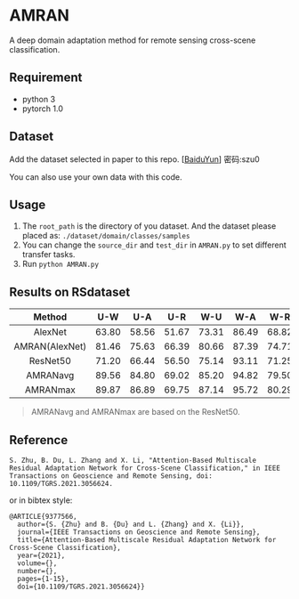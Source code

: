 # AMRAN
A deep domain adaptation method for remote sensing cross-scene classification.

## Requirement
* python 3
* pytorch 1.0

## Dataset
Add the dataset selected in paper to this repo. [[BaiduYun](https://pan.baidu.com/s/1WOuXxOe1mav9cKdESsCXDw)] 密码:szu0

You can also use your own data with this code.

## Usage
1. The `root_path` is the directory of you dataset. And the dataset please placed as: `./dataset/domain/classes/samples`
2. You can change the `source_dir` and `test_dir` in `AMRAN.py` to set different transfer tasks.
3. Run `python AMRAN.py`

## Results on RSdataset
|     Method     |   U-W  |   U-A  |   U-R  |   W-U  |   W-A  |   W-R  |   A-U  |   A-W  |   A-R  |   R-U  |   R-W  |   R-A  |   AVG  |
|:--------------:|:------:|:------:|:------:|:------:|:------:|:------:|:------:|:------:|:------:|:------:|:------:|:------:|:------:|
|     AlexNet    | 63.80  | 58.56  | 51.67  | 73.31  | 86.49  | 68.82  | 64.84  | 96.20  | 73.22  | 78.09  | 86.71  | 81.65  | 73.61  |
| AMRAN(AlexNet) | 81.46  | 75.63  | 66.39  | 80.66  | 87.39  | 74.71  | 70.74  | 96.52  | 76.63  | 82.86  | 88.29  | 85.14  | 80.53  |
|    ResNet50    | 71.20  | 66.44  | 56.50  | 75.14  | 93.11  | 71.25  | 74.86  | 98.42  | 76.88  | 80.71  | 86.71  | 85.18  | 78.03  |
|    AMRANavg    | 89.56  | 84.80  | 69.02  | 85.20  | 94.82  | 79.50  | 88.16  | 99.68  | 81.00  | 87.56  | 94.59  | 94.48  | 87.36  |
|    AMRANmax    | 89.87  | 86.89  | 69.75  | 87.14  | 95.72  | 80.29  | 90.00  | 99.68  | 81.75  | 89.86  | 94.94  | 94.59  | 88.37  |

> AMRANavg and AMRANmax are based on the ResNet50.
> 
## Reference

```
S. Zhu, B. Du, L. Zhang and X. Li, "Attention-Based Multiscale Residual Adaptation Network for Cross-Scene Classification," in IEEE Transactions on Geoscience and Remote Sensing, doi: 10.1109/TGRS.2021.3056624.
```

or in bibtex style:

```
@ARTICLE{9377566,
  author={S. {Zhu} and B. {Du} and L. {Zhang} and X. {Li}},
  journal={IEEE Transactions on Geoscience and Remote Sensing}, 
  title={Attention-Based Multiscale Residual Adaptation Network for Cross-Scene Classification}, 
  year={2021},
  volume={},
  number={},
  pages={1-15},
  doi={10.1109/TGRS.2021.3056624}}
```
